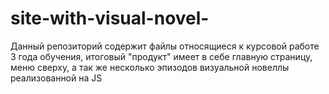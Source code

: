 # site-with-visual-novel-
Данный репозиторий содержит файлы относящиеся к курсовой работе 3 года обучения, итоговый "продукт" имеет в себе главную страницу, меню сверху, а так же несколько эпизодов визуальной новеллы реализованной на JS
